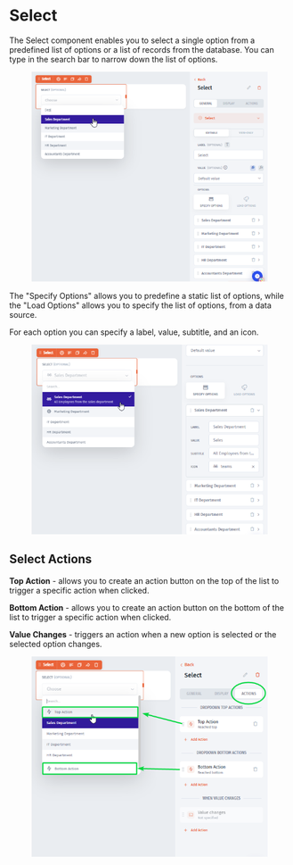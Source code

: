 # Select

The Select component enables you to select a single option from a predefined list of options or a list of records from the database. You can type in the search bar to narrow down the list of options.&#x20;

<div align="left"><figure><img src="../../../../.gitbook/assets/image (1) (1) (1) (1) (1) (1) (1) (2) (1).png" alt=""><figcaption></figcaption></figure></div>

The "Specify Options" allows you to predefine a static list of options, while the "Load Options" allows you to specify the list of options, from a data source.&#x20;

For each option you can specify a label, value, subtitle, and an icon.

<div align="left"><figure><img src="../../../../.gitbook/assets/image (2) (1) (1) (1) (1) (2).png" alt=""><figcaption></figcaption></figure></div>

## Select Actions

**Top Action** - allows you to create an action button on the top of the list to trigger a specific action when clicked.

**Bottom Action** - allows you to create an action button on the bottom of the list to trigger a specific action when clicked.

**Value Changes** - triggers an action when a new option is selected or the selected option changes.

<div align="left"><figure><img src="../../../../.gitbook/assets/image (3) (1).png" alt=""><figcaption></figcaption></figure></div>

